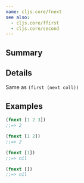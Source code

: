```yaml
---
name: cljs.core/fnext
see also:
  - cljs.core/ffirst
  - cljs.core/second
---
```


## Summary

## Details

Same as `(first (next coll))`

## Examples

```clj
(fnext [1 2 3])
;;=> 2

(fnext [1 2])
;;=> 2

(fnext [1])
;;=> nil

(fnext [])
;;=> nil
```
